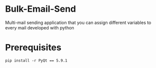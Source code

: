 # Bulk-Email-Send

Multi-mail sending application that you can assign different variables to every mail developed with python

# Prerequisites

```
pip install -r PyQt == 5.9.1
```
